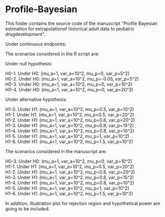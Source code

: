 # Profile-Bayesian

This folder contains the source code of the manuscript "Profile Bayesian estimation for extrapolationof historical adult data to pediatric drugdevelopment".

Under continuous endpoints:

The scenarios considered in the R script are:

Under null hypothesis:

H0-1.       Under H0: (mu_a=1, var_a=10^2, mu_p=0, var_p=5^2)<br/>
H0-2.       Under H0: (mu_a=1, var_a=10^2, mu_p=-0.05, var_p=5^2)<br/>
H0-3.       Under H0: (mu_a=1, var_a=10^2, mu_p=0, var_p=10^2)<br/>
H0-4.       Under H0: (mu_a=1, var_a=10^2, mu_p=0, var_p=20^2)<br/>

Under alternative hypothesis:

H1-0.       Under H1: (mu_a=1, var_a=10^2, mu_p=0.5, var_p=10^2)<br/>
H1-1.       Under H1: (mu_a=1, var_a=10^2, mu_p=0.5, var_p=20^2)<br/>
H1-2.       Under H1: (mu_a=1, var_a=10^2, mu_p=0.8, var_p=20^2)<br/>
H1-3.       Under H1: (mu_a=1, var_a=10^2, mu_p=0.8, var_p=15^2)<br/>
H1-4.       Under H1: (mu_a=1, var_a=10^2, mu_p=0.8, var_p=10^2)<br/>
H1-5.       Under H1: (mu_a=1, var_a=10^2, mu_p=1, var_p=10^2)<br/>
H1-6.       Under H1: (mu_a=1, var_a=10^2, mu_p=1.5, var_p=10^2)<br/>

The scenarios considered in the manuscript are:

H0-3.       Under H0: (mu_a=1, var_a=10^2, mu_p=0, var_p=10^2)<br/>
H1-1.       Under H1: (mu_a=1, var_a=10^2, mu_p=0.5, var_p=20^2)<br/>
H1-2.       Under H1: (mu_a=1, var_a=10^2, mu_p=0.8, var_p=20^2)<br/>
H1-3.       Under H1: (mu_a=1, var_a=10^2, mu_p=0.8, var_p=15^2)<br/>
H1-4.       Under H1: (mu_a=1, var_a=10^2, mu_p=0.8, var_p=10^2)<br/>
H1-5.       Under H1: (mu_a=1, var_a=10^2, mu_p=1, var_p=10^2)<br/>
H1-6.       Under H1: (mu_a=1, var_a=10^2, mu_p=1.5, var_p=10^2)<br/>

In addition, illustration plot for rejection region and hypothetical power are going to be included.

